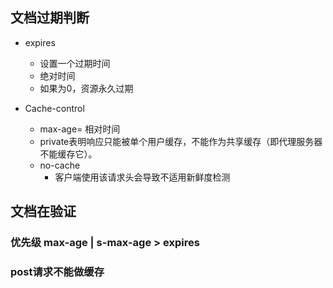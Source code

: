 ## 文档过期判断
* expires
	- 设置一个过期时间
	- 绝对时间
	- 如果为0，资源永久过期

* Cache-control  
	- max-age= 相对时间
	- private表明响应只能被单个用户缓存，不能作为共享缓存（即代理服务器不能缓存它）。
	- no-cache
		+ 客户端使用该请求头会导致不适用新鲜度检测

## 文档在验证
### 优先级 max-age | s-max-age > expires

### post请求不能做缓存